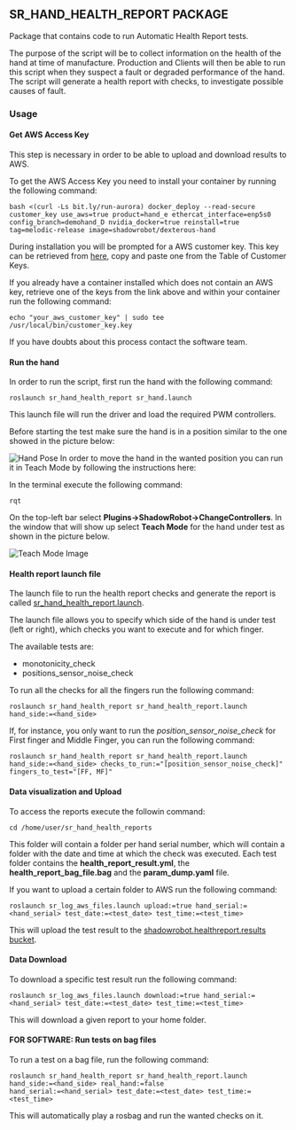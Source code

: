 ## SR_HAND_HEALTH_REPORT PACKAGE

Package that contains code to run Automatic Health Report tests.

The purpose of the script will be to collect information on the health of the hand at time of manufacture. Production and Clients will then be able to run this script when they suspect a fault or degraded performance of the hand. The script will generate a health report with checks, to investigate possible causes of fault.

### Usage

#### Get AWS Access Key

This step is necessary in order to be able to upload and download results to AWS.

To get the AWS Access Key you need to install your container by running the following command:
```
bash <(curl -Ls bit.ly/run-aurora) docker_deploy --read-secure customer_key use_aws=true product=hand_e ethercat_interface=enp5s0 config_branch=demohand_D nvidia_docker=true reinstall=true tag=melodic-release image=shadowrobot/dexterous-hand
```

During installation you will be prompted for a AWS customer key. This key can be retrieved from [here](http://10.5.1.13/mediawiki/index.php/Customer_Keys_for_uploading_ROS_Logs), copy and paste one from the Table of Customer Keys.

If you already have a container installed which does not contain an AWS key, retrieve one of the keys from the link above and within your container run the following command:

```
echo "your_aws_customer_key" | sudo tee /usr/local/bin/customer_key.key
```

If you have doubts about this process contact the software team.


#### Run the hand

In order to run the script, first run the hand with the following command:

```
roslaunch sr_hand_health_report sr_hand.launch
```

This launch file will run the driver and load the required PWM controllers.

Before starting the test make sure the hand is in a position similar to the one showed in the picture below:

![Hand Pose](https://github.com/shadow-robot/sr_tools/blob/F%23SRC-3740_health_report_script/sr_hand_health_report/images/health_report_hand.png)
In order to move the hand in the wanted position you can run it in Teach Mode by following the instructions here:

In the terminal execute the following command:

```
rqt
```

On the top-left bar select **Plugins->ShadowRobot->ChangeControllers**.
In the window that will show up select **Teach Mode** for the hand under test as shown in the picture below.

![Teach Mode Image](https://github.com/shadow-robot/sr_tools/blob/F%23SRC-3740_health_report_script/sr_hand_health_report/images/teach_mode_image.png)

#### Health report launch file

The launch file to run the health report checks and generate the report is called [sr_hand_health_report.launch](https://github.com/shadow-robot/sr_tools/tree/F%23SRC-3740_health_report_script/sr_hand_health_report/launch).


The launch file allows you to specify which side of the hand is under test (left or right), which checks you want to execute and for which finger.

The available tests are:
 - monotonicity_check
 - positions_sensor_noise_check

To run all the checks for all the fingers run the following command:

```
roslaunch sr_hand_health_report sr_hand_health_report.launch hand_side:=<hand_side>
```


If, for instance, you only want to run the *position_sensor_noise_check* for First finger and Middle Finger, you can run the following command:

```
roslaunch sr_hand_health_report sr_hand_health_report.launch hand_side:=<hand_side> checks_to_run:="[position_sensor_noise_check]" fingers_to_test="[FF, MF]"
```

#### Data visualization and Upload

To access the reports execute the followin command:

```
cd /home/user/sr_hand_health_reports
```

This folder will contain a folder per hand serial number, which will contain a folder with the date and time at which the check was executed. Each test folder contains the **health_report_result.yml**, the **health_report_bag_file.bag** and the **param_dump.yaml** file.

If you want to upload a certain folder to AWS run the following command:

```
roslaunch sr_log_aws_files.launch upload:=true hand_serial:=<hand_serial> test_date:=<test_date> test_time:=<test_time>
```

This will upload the test result to the [shadowrobot.healthreport.results bucket](https://s3.console.aws.amazon.com/s3/buckets/shadowrobot.healthreport.results/?region=eu-west-2&tab=overview).


#### Data Download

To download a specific test result run the following command:

```
roslaunch sr_log_aws_files.launch download:=true hand_serial:=<hand_serial> test_date:=<test_date> test_time:=<test_time>
```

This will download a given report to your home folder.


#### FOR SOFTWARE: Run tests on bag files

To run a test on a bag file, run the following command:

```
roslaunch sr_hand_health_report sr_hand_health_report.launch hand_side:=<hand_side> real_hand:=false
hand_serial:=<hand_serial> test_date:=<test_date> test_time:=<test_time>
```

This will automatically play a rosbag and run the wanted checks on it.
